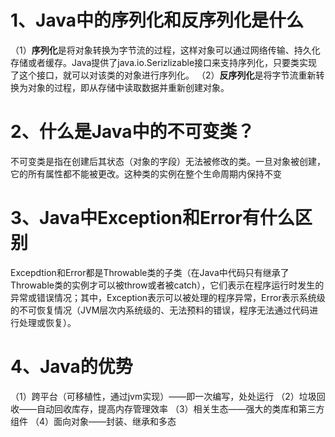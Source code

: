 # 1、Java中的序列化和反序列化是什么
（1）**序列化**是将对象转换为字节流的过程，这样对象可以通过网络传输、持久化存储或者缓存。Java提供了java.io.Serizlizable接口来支持序列化，只要类实现了这个接口，就可以对该类的对象进行序列化。
（2）**反序列化**是将字节流重新转换为对象的过程，即从存储中读取数据并重新创建对象。

# 2、什么是Java中的不可变类？
不可变类是指在创建后其状态（对象的字段）无法被修改的类。一旦对象被创建，它的所有属性都不能被更改。这种类的实例在整个生命周期内保持不变

# 3、Java中Exception和Error有什么区别
Excepdtion和Error都是Throwable类的子类（在Java中代码只有继承了Throwable类的实例才可以被throw或者被catch），它们表示在程序运行时发生的异常或错误情况；其中，Exception表示可以被处理的程序异常，Error表示系统级的不可恢复情况（JVM层次内系统级的、无法预料的错误，程序无法通过代码进行处理或恢复）。

# 4、Java的优势
（1）跨平台（可移植性，通过jvm实现）——即一次编写，处处运行
（2）垃圾回收——自动回收库存，提高内存管理效率
（3）相关生态——强大的类库和第三方组件
（4）面向对象——封装、继承和多态
